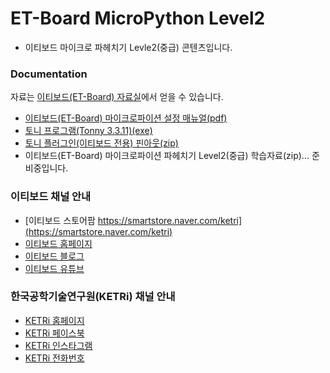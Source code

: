 # ET-Board MicroPython Level2

* 이티보드 마이크로 파헤치기 Levle2(중급) 콘텐츠입니다.


### Documentation

자료는 [이티보드(ET-Board) 자료실](http://et.ketri.re.kr/board/)에서 얻을 수 있습니다.

* [이티보드(ET-Board) 마이크로파이션 설정 매뉴얼(pdf)](http://oapass.com/pub/ketri/2021/micropython/micropython_setting_manual.pdf)
* [토니 프로그램(Tonny 3.3.11)(exe)](http://oapass.com/pub/ketri/2021/micropython/thonny-3.3.11.exe)
* [토니 플러그인(이티보드 전용) 핀아웃(zip)](http://oapass.com/pub/ketri/2021/micropython/thonny_plugin.zip)
* 이티보드(ET-Board) 마이크로파이션 파헤치기 Level2(중급) 학습자료(zip)... 준비중입니다.



### 이티보드 채널 안내

* [이티보드 스토어팜 https://smartstore.naver.com/ketri](https://smartstore.naver.com/ketri)
* [이티보드 홈페이지](http://et.ketri.re.kr)
* [이티보드 블로그](https://blog.naver.com/etboard)
* [이티보드 유튜브](https://www.youtube.com/channel/UCFZdZIaziZ7rKKfLSfUv3Qg)


### 한국공학기술연구원(KETRi) 채널 안내
* [KETRi 홈페이지](http://www.ketri.re.kr)
* [KETRi 페이스북](https://www.facebook.com/ketri2484/)
* [KETRi 인스타그램](https://www.instagram.com/ketri_no1/)
* [KETRi 전화번호](tel:061-721-2484)

